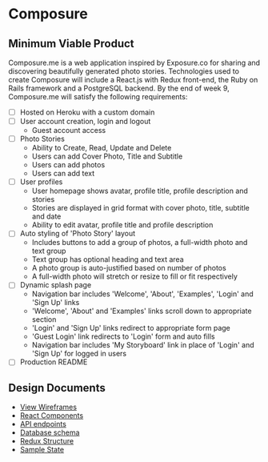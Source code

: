 # Composure

## Minimum Viable Product
Composure.me is a web application inspired by Exposure.co for sharing and discovering beautifully generated photo stories. Technologies used to create Composure will include a React.js with Redux front-end, the Ruby on Rails framework and a PostgreSQL backend. By the end of week 9, Composure.me will satisfy the following requirements:

- [ ] Hosted on Heroku with a custom domain
- [ ] User account creation, login and logout
  - Guest account access
- [ ] Photo Stories
  - Ability to Create, Read, Update and Delete
  - Users can add Cover Photo, Title and Subtitle
  - Users can add photos
  - Users can add text
- [ ] User profiles
  - User homepage shows avatar, profile title, profile description and stories
  - Stories are displayed in grid format with cover photo, title, subtitle and date
  - Ability to edit avatar, profile title and profile description
- [ ] Auto styling of 'Photo Story' layout
  - Includes buttons to add a group of photos, a full-width photo and text group
  - Text group has optional heading and text area
  - A photo group is auto-justified based on number of photos
  - A full-width photo will stretch or resize to fill or fit respectively
- [ ] Dynamic splash page
  - Navigation bar includes 'Welcome', 'About', 'Examples', 'Login' and 'Sign Up' links
  - 'Welcome', 'About' and 'Examples' links scroll down to appropriate section
  - 'Login' and 'Sign Up' links redirect to appropriate form page
  - 'Guest Login' link redirects to 'Login' form and auto fills
  - Navigation bar includes 'My Storyboard' link in place of 'Login' and 'Sign Up' for logged in users
- [ ] Production README

## Design Documents
* [View Wireframes][wireframes]
* [React Components][components]
* [API endpoints][api-endpoints]
* [Database schema][schema]
* [Redux Structure][redux-structure]
* [Sample State][sample-state]

[wireframes]: ./wireframes/
[components]: ./component-hierarchy-revision.md
[redux-structure]: ./redux-structure.md
[sample-state]: ./sample-state.md
[api-endpoints]: ./api-endpoints.md
[schema]: ./schema.md
[redux-structure]: ./redux-structure.md
[sample-state]: ./sample-state.md
[Implementation Timeline]: ./phases
